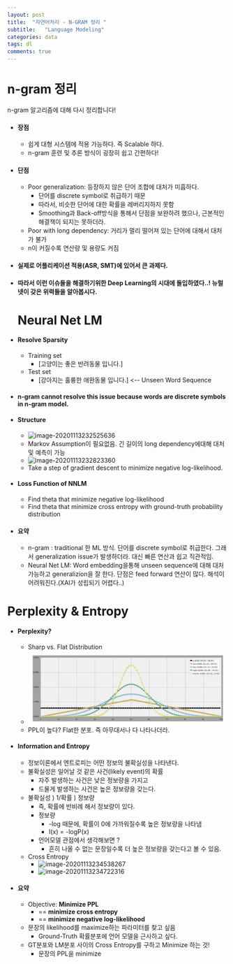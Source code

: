 ```yaml
---
layout: post
title:  "자연어처리 - N-GRAM 정리 "
subtitle:   "Language Modeling"
categories: data
tags: dl
comments: true
---
```

# n-gram 정리

n-gram 알고리즘에 대해 다시 정리합니다!

- #### 장점

  - 쉽게 대형 시스템에 적용 가능하다. 즉 Scalable 하다.
  - n-gram 훈련 및 추론 방식이 굉장히 쉽고 간편하다!

- #### **단점**

  - Poor generalization: 등장하지 않은 단어 조합에 대처가 미흡하다.
    - 단어를 discrete symbol로 취급하기 때문
    - 따라서, 비슷한 단어에 대한 확률을 레버리지하지 못함
    - Smoothing과 Back-off방식을 통해서 단점을 보완하려 했으나, 근본적인 해결책이 되지는 못하더라.
  -  Poor with long dependency: 거리가 멀리 떨어져 있는 단어에 대해서 대처가 불가
  - n이 커질수록 연산량 및 용량도 커짐

- #### 실제로 어플리케이션 적용(ASR, SMT)에 있어서 큰 과제다.

- #### 따라서 이런 이슈들을 해결하기위한 Deep Learning의 시대에 돌입하였다..! 뉴럴넷이 갖은 위력들을 알아봅시다.

  # Neural Net LM

- #### Resolve Sparsity

  - Training set
    - [고양이는 좋은 반려동물 입니다.]
  - Test set
    - [강아지는 훌륭한 애완동물 입니다.]  <-- Unseen Word Sequence

- #### n-gram cannot resolve this issue because words are discrete symbols in n-gram model.

- #### Structure

  - ![image-20201113232525636](/Users/tkim29/github_blog/shoman2.github.io/assets/img/image-20201113232525636.png)
  - Markov Assumption이 필요없음. 긴 길이의 long dependency에대해 대처 및 예측이 가능
  - ![image-20201113232823360](/Users/tkim29/github_blog/shoman2.github.io/assets/img/image-20201113232823360.png)
  - Take a step of gradient descent to minimize negative log-likelihood.

- #### Loss Function of NNLM

  - Find theta that minimize negative log-likelihood
  - Find theta that minimize cross entropy with ground-truth probability distribution

- #### 요약

  - n-gram : traditional 한 ML 방식. 단어를 discrete symbol로 취급한다. 그래서 generalization issue가 발생하더라. 대신 빠른 연산과 쉽고 직관적임.
  - Neural Net LM: Word embedding을통해 unseen sequence에 대해 대처 가능하고 generalizion을 잘 한다. 단점은 feed forward 연산이 많다. 해석이 어려워진다.(XAI가 성립되기 어렵다..)

# Perplexity & Entropy

- #### Perplexity?

  - Sharp vs. Flat Distribution
  - ![image-20201113233931453](https://github.com/shoman2/shoman2.github.io/blob/master/assets/img/image-20201113233931453.png)
  - PPL이 높다? Flat한 분포. 즉 아무대서나 다 나타나더라.

- #### Information and Entropy

  - 정보이론에서 엔트로피는 어떤 정보의 불확실성을 나타낸다.
  - 불확실성은 일어날 것 같은 사건(likely event)의 확률
    - 자주 발생하는 사건은 낮은 정보량을 가지고
    - 드물게 발생하는 사건은 높은 정보량을 갖는다.
  - 불확실성 ) 1/확률 ) 정보량 
    - 즉, 확률에 반비례 해서 정보량이 있다.
    - 정보량
      - -log 때문에, 확률이 0에 가까워질수록 높은 정보량을 나타냄
      - I(x) = -logP(x)
    - 언어모델 관점에서 생각해보면 ?
      - 흔히 나올 수 없는 문장일수록 더 높은 정보량을 갖는다고 볼 수 있음.
  - Cross Entropy
    - ![image-20201113234538267](/Users/tkim29/github_blog/shoman2.github.io/assets/img/image-20201113234538267.png)
    - ![image-20201113234722316](/Users/tkim29/github_blog/shoman2.github.io/assets/img/image-20201113234722316.png)

- #### 요약

  - Objective: **Minimize PPL**
    - == **minimize cross entropy**
    - == **minimize negative log-likelihood**
  - 문장의 likelihood를 maximize하는 파라미터를 찾고 싶음
    - Ground-Truth 확률분포에 언어 모델을 근사하고 싶다.
  - GT분포와 LM분포 사이의 Cross Entropy를 구하고 Minimize 하는 것!
    - 문장의 PPL을 minimize
